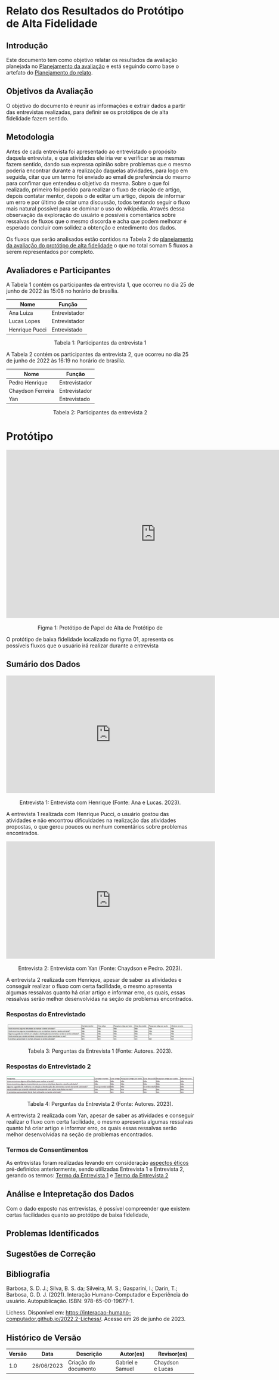 # Relato dos Resultados do Protótipo de Alta Fidelidade

## Introdução

Este documento tem como objetivo relatar os resultados da avaliação planejada no [Planejamento da avaliação](./planejamentoAvaliacaoPrototipoAltaFidelidade.md) e está seguindo como base o artefato do [Planejamento do relato](../planejamentoRelatoResultadosAvaliacaoPrototipoDeAltaFidelidade.md).

## Objetivos da Avaliação

O objetivo do documento é reunir as informações e extrair dados a partir das entrevistas realizadas, para definir se os protótipos de de alta fidelidade fazem sentido.

## Metodologia

Antes de cada entrevista foi apresentado ao entrevistado o propósito daquela entrevista, e que atividades ele iria ver e verificar se as mesmas fazem sentido, dando sua expressa opinião sobre problemas que o mesmo poderia encontrar durante a realização daquelas atividades, para logo em seguida, citar que um termo foi enviado ao email de preferência do mesmo para confimar que entendeu o objetivo da mesma. Sobre o que foi realizado, primeiro foi pedido para realizar o fluxo de criação de artigo, depois contatar mentor, depois o de editar um artigo, depois de informar um erro e por último de criar uma discussão, todos tentando seguir o fluxo mais natural possível para se dominar o uso do wikipédia. Através dessa observação da exploração do usuário e possíveis comentários sobre ressalvas de fluxos que o mesmo discorda e acha que podem melhorar é esperado concluir com solidez a obtenção e entedimento dos dados.

Os fluxos que serão analisados estão contidos na Tabela 2 do [planejamento da avaliação do protótipo de alta fidelidade](../planejamentoRelatoResultadosAvaliacaoPrototipoDeAltaFidelidade.md) o que no total somam 5 fluxos a serem representados por completo.

## Avaliadores e Participantes

A Tabela 1 contém os participantes da entrevista 1, que ocorreu no dia 25 de junho de 2022 às 15:08 no horário de brasília.

| Nome           | Função      |
| -------------- | ------------- |
| Ana Luiza      | Entrevistador |
| Lucas Lopes    | Entrevistador |
| Henrique Pucci | Entrevistado  |

<div style="text-align: center">
    <p> Tabela 1: Participantes da entrevista 1</p>
</div>

A Tabela 2 contém os participantes da entrevista 2, que ocorreu no dia 25 de junho de 2022 às 16:19 no horário de brasília.

| Nome              | Função      |
| ----------------- | ------------- |
| Pedro Henrique    | Entrevistador |
| Chaydson Ferreira | Entrevistador |
| Yan               | Entrevistado  |

<div style="text-align: center">
    <p> Tabela 2: Participantes da entrevista 2</p>
</div>

# Protótipo

<iframe style="border: 1px solid rgba(0, 0, 0, 0.1);" width="800" height="450" src="https://www.figma.com/embed?embed_host=share&url=https%3A%2F%2Fwww.figma.com%2Fproto%2FppVu27Rf6XW6Fxe32t4Hhp%2FIHC---Prototipos-team-library%3Ftype%3Ddesign%26node-id%3D2015-135%26scaling%3Dmin-zoom%26page-id%3D2015%253A134%26starting-point-node-id%3D2015%253A135%26show-proto-sidebar%3D1%26mode%3Ddesign" allowfullscreen></iframe>

<div style="text-align: center">
    <p> Figma 1: Protótipo de Papel de Alta de Protótipo de </p>
</div>

O protótipo de baixa fidelidade localizado no figma 01, apresenta os possíveis fluxos que o usuário irá realizar durante a entrevista

## Sumário dos Dados

<iframe width="560" height="315" src="https://www.youtube.com/embed/LTUybehLmsM" title="YouTube video player" frameborder="0" allow="accelerometer; autoplay; clipboard-write; encrypted-media; gyroscope; picture-in-picture; web-share" allowfullscreen></iframe>

<div style="text-align: center">
    <p> Entrevista 1: Entrevista com Henrique (Fonte: Ana e Lucas. 2023).</p>
</div>

A entrevista 1 realizada com Henrique Pucci, o usuário gostou das atividades e não encontrou dificuldades na realização das atividades propostas, o que gerou poucos ou nenhum comentários sobre problemas encontrados.

<iframe width="560" height="315" src="https://www.youtube.com/embed/FtFd7W3rnsI" title="YouTube video player" frameborder="0" allow="accelerometer; autoplay; clipboard-write; encrypted-media; gyroscope; picture-in-picture; web-share" allowfullscreen></iframe>

<div style="text-align: center">
    <p> Entrevista 2: Entrevista com Yan (Fonte: Chaydson e Pedro. 2023).</p>
</div>

A entrevista 2 realizada com Henrique, apesar de saber as atividades e conseguir realizar o fluxo com certa facilidade, o mesmo apresenta algumas ressalvas quanto há criar artigo e informar erro, os quais, essas ressalvas serão melhor desenvolvidas na seção de problemas encontrados.

### Respostas do Entrevistado

<img src="../../../../images/prototipoAltaHenrique.jpeg"/>

<div style="text-align: center">
    <p> Tabela 3: Perguntas da Entrevista 1 (Fonte: Autores. 2023).</p>
</div>

### Respostas do Entrevistado 2


<img src="../../../../images/prototipoAltaYan.jpeg"/>


<div style="text-align: center">
    <p> Tabela 4: Perguntas da Entrevista 2 (Fonte: Autores. 2023).</p>
</div>

A entrevista 2 realizada com Yan, apesar de saber as atividades e conseguir realizar o fluxo com certa facilidade, o mesmo apresenta algumas ressalvas quanto há criar artigo e informar erro, os quais essas ressalvas serão melhor desenvolvidas na seção de problemas encontrados.

### Termos de Consentimentos

As entrevistas foram realizadas levando em consideração [aspectos éticos](../../../analise-de-requisitos/aspectosEticos.md) pré-definidos anteriormente, sendo utilizadas Entrevista 1 e Entrevista 2, gerando os termos: [Termo da Entrevista 1](../../../pdfs/TermoDeConsentimentoAltaFidelidadeYan.pdf) e [Termo da Entrevista 2](../../../pdfs/TermoDeConsentimentoAltaFidelidadeHenrique.pdf)

## Análise e Intepretação dos Dados

Com o dado exposto nas entrevistas, é possível compreender que existem certas facilidades  quanto ao protótipo de baixa fidelidade,

## Problemas Identificados

## Sugestões de Correção

## Bibliografia

Barbosa, S. D. J.; Silva, B. S. da; Silveira, M. S.; Gasparini, I.; Darin, T.; Barbosa, G. D. J. (2021). Interação Humano-Computador e Experiência do usuário. Autopublicação. ISBN: 978-65-00-19677-1.

Lichess. Disponível em: https://interacao-humano-computador.github.io/2022.2-Lichess/. Acesso em 26 de junho de 2023.

## Histórico de Versão

| Versão | Data       | Descrição            | Autor(es)        | Revisor(es)       |
| ------- | ---------- | ---------------------- | ---------------- | ----------------- |
| 1.0     | 26/06/2023 | Criação do documento | Gabriel e Samuel | Chaydson e Lucas |
